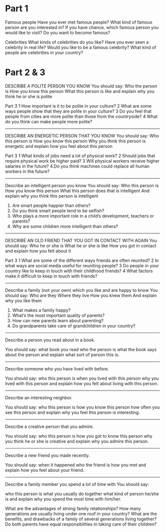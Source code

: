 Part 1
======

Famous people
Have you ever met famous people?
What kind of famous person are you interested in?
If you have chance, which famous person you would like to visit?
Do you want to become famous?


Celebrities
What kinds of celebrities do you like?
Have you ever seen a celebrity in real life?
Would you like to be a famous celebrity?
What kind of people are celebrities in your country?


Part 2 & 3
======

DESCRIBE A POLITE PERSON YOU KNOW
You should say:
Who the person is
How you know this person
What this person is like
and explain why you think he or she is polite

Part 3
1 How important is it to be polite in your culture?
2 What are some ways people show that they are polite in your culture?
3 Do you feel that people from cities are more polite than those from the countryside?
4 What do you think can make people more polite?

--- 


DESCRIBE AN ENERGETIC PERSON THAT YOU KNOW
You should say:
Who this person is
How you know this person
Why you think this person is energetic
and explain how you feel about this person

Part 3
1 What kinds of jobs need a lot of physical work?
2 Should jobs that require physical work be higher paid?
3 Will physical workers receive higher salaries in the future?
4.Do you think machines could replace all human workers in the future?

---

Describe an intelligent person you know
You should say:
Who this person is
How you know this person
What this person does that is intelligent
And explain why you think this person is intelligent

1) Are smart people happier than others?
2) Do you think smart people tend to be selfish?
3) Who plays a more important role in a child’s development, teachers or parents?
4) Why are some children more intelligent than others?


---

DESCRIBE AN OLD FRIEND THAT YOU GOT IN CONTACT WITH AGAIN
You should say:
Who he or she is
What he or she is like
How you got in contact
and explain how you felt about it

Part 3
1 What are some of the different ways friends are often reunited?
2 In what ways are social media useful for reuniting people?
3 Do people in your country like to keep in touch with their childhood friends?
4 What factors make it difficult to keep in touch with friends?



---

Describe a family (not your own) which you like and are happy to know
You should say:
Who are they
Where they live
How you knew them
And explain why you like them

1) What makes a family happy?
2) What’s the most important quality of parents?
3) How can new parents learn about parenting?
4) Do grandparents take care of grandchildren in your country?


---

Describe a person you read about in a book.

You should say:
what book you read
who the person is
what the book says about the person
and explain what sort of person this is.

---

Describe someone who you have lived with before.

You should say:
who this person is
when you lived with this person
why you lived with this person
and explain how you felt about living with this person.

---

Describe an interesting neighbor.

You should say:
who this person is
how you know this person
how often you see this person
and explain why you feel this person is interesting.

---

Describe a creative person that you admire.

You should say:
who this person is
how you got to know this person
why you think he or she is creative
and explain why you admire this person.

---

Describe a new friend you made recently.

You should say:
when it happened
who the friend is
how you met
and explain how you feel about your friend.

---

Describe a family member you spend a lot of time with
You should say:

who this person is
what you usually do together
what kind of person he/she is
and explain why you spend the most time with him/her.

What are the advantages of strong family relationships?
How many generations are usually living under one roof in your country?
What are the benefits, and drawbacks of a family of several generations living together?
Do both parents have equal responsibilities in taking care of their children?
